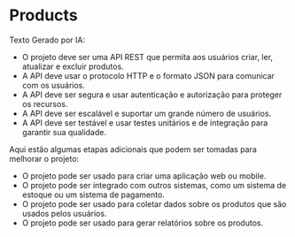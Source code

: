 # Products

Texto Gerado por IA:

* O projeto deve ser uma API REST que permita aos usuários criar, ler, atualizar e excluir produtos.
* A API deve usar o protocolo HTTP e o formato JSON para comunicar com os usuários.
* A API deve ser segura e usar autenticação e autorização para proteger os recursos.
* A API deve ser escalável e suportar um grande número de usuários.
* A API deve ser testável e usar testes unitários e de integração para garantir sua qualidade.

Aqui estão algumas etapas adicionais que podem ser tomadas para melhorar o projeto:

* O projeto pode ser usado para criar uma aplicação web ou mobile.
* O projeto pode ser integrado com outros sistemas, como um sistema de estoque ou um sistema de pagamento.
* O projeto pode ser usado para coletar dados sobre os produtos que são usados pelos usuários.
* O projeto pode ser usado para gerar relatórios sobre os produtos.
